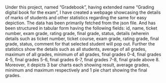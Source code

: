 Under this project, named “Gradebook”, having extended name “Grading digital book for the exam”, I have created a webpage showcasing the details of marks of students and other statistics regarding the same for easy depiction. The data has been primarily fetched from the json file. And has been structured in tabular form having the following fields: id, name, ticket number, exam grade, rating grade, final grade, status, details (wherein details such as ticket number, ticket course, exam grade, rating grade, final grade, status, comment for that selected student will pop out. Further the statistics show the details such as all students, average of all grades, maximum of all grades, minimum of all grades, final grades 0-4, final grades 4-5, final grades 5-6, final grades 6-7, final grades 7-8, final grade above 8. Moreover, it depicts 3 bar charts each showing result, average grades, minimum and maximum respectively and 1 pie chart showing the final grades.
